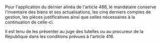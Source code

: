 Pour l'application du dernier alinéa de l'article 486, le mandataire conserve l'inventaire des biens et ses actualisations, les cinq derniers comptes de gestion, les pièces justificatives ainsi que celles nécessaires à la continuation de celle-ci.

Il est tenu de les présenter au juge des tutelles ou au procureur de la République dans les conditions prévues à l'article 416.
